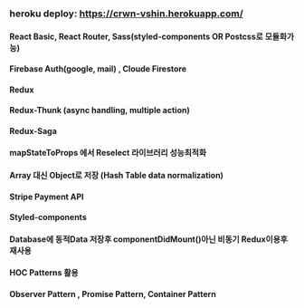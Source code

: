 ### heroku deploy: https://crwn-vshin.herokuapp.com/
#### React Basic, React Router, Sass(styled-components OR Postcss로 모듈화가능)
#### Firebase Auth(google, mail) , Cloude Firestore
#### Redux
#### Redux-Thunk (async handling, multiple action)
#### Redux-Saga
#### mapStateToProps 에서 Reselect 라이브러리 성능최적화
#### Array 대신 Object로 저장 (Hash Table data normalization)
#### Stripe Payment API
#### Styled-components
#### Database에 동적Data 저장후 componentDidMount()아닌 비동기 Redux이용후 재사용
#### HOC Patterns 활용
#### Observer Pattern , Promise Pattern, Container Pattern
